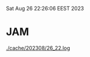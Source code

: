Sat Aug 26 22:26:06 EEST 2023
# JAM
<a href='./cache/202308/26_22.log'>./cache/202308/26_22.log</a>
